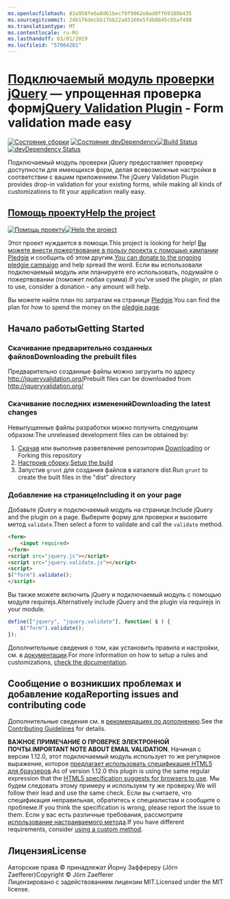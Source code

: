 ```yaml
---
ms.openlocfilehash: 83a958fe6a8d61becf9f9062e8ad0ff69108b435
ms.sourcegitcommit: 24b1f6decbb17bb22a45166e5fdb0845c65af498
ms.translationtype: MT
ms.contentlocale: ru-RU
ms.lasthandoff: 03/01/2019
ms.locfileid: "57064201"
---
```

<a name="jquery-validation-pluginhttpjqueryvalidationorg---form-validation-made-easy"></a><span data-ttu-id="872ad-101">[Подключаемый модуль проверки jQuery](http://jqueryvalidation.org/) — упрощенная проверка форм</span><span class="sxs-lookup"><span data-stu-id="872ad-101">[jQuery Validation Plugin](http://jqueryvalidation.org/) - Form validation made easy</span></span>
================================

<span data-ttu-id="872ad-102">[![Состояние сборки](https://secure.travis-ci.org/jzaefferer/jquery-validation.png)](http://travis-ci.org/jzaefferer/jquery-validation)
[![Состояние devDependency](https://david-dm.org/jzaefferer/jquery-validation/dev-status.png?theme=shields.io)](https://david-dm.org/jzaefferer/jquery-validation#info=devDependencies)</span><span class="sxs-lookup"><span data-stu-id="872ad-102">[![Build Status](https://secure.travis-ci.org/jzaefferer/jquery-validation.png)](http://travis-ci.org/jzaefferer/jquery-validation)
[![devDependency Status](https://david-dm.org/jzaefferer/jquery-validation/dev-status.png?theme=shields.io)](https://david-dm.org/jzaefferer/jquery-validation#info=devDependencies)</span></span>

<span data-ttu-id="872ad-103">Подключаемый модуль проверки jQuery предоставляет проверку доступности для имеющихся форм, делая всевозможные настройки в соответствии с вашим приложением.</span><span class="sxs-lookup"><span data-stu-id="872ad-103">The jQuery Validation Plugin provides drop-in validation for your existing forms, while making all kinds of customizations to fit your application really easy.</span></span>

## <a name="help-the-projecthttppledgiecomcampaigns18159"></a>[<span data-ttu-id="872ad-104">Помощь проекту</span><span class="sxs-lookup"><span data-stu-id="872ad-104">Help the project</span></span>](http://pledgie.com/campaigns/18159)

<span data-ttu-id="872ad-105">[![Помощь проекту](http://www.pledgie.com/campaigns/18159.png?skin_name=chrome)](http://pledgie.com/campaigns/18159)</span><span class="sxs-lookup"><span data-stu-id="872ad-105">[![Help the project](http://www.pledgie.com/campaigns/18159.png?skin_name=chrome)](http://pledgie.com/campaigns/18159)</span></span>

<span data-ttu-id="872ad-106">Этот проект нуждается в помощи.</span><span class="sxs-lookup"><span data-stu-id="872ad-106">This project is looking for help!</span></span> <span data-ttu-id="872ad-107">[Вы можете внести пожертвование в пользу проекта с помощью кампании Pledgie](http://pledgie.com/campaigns/18159) и сообщить об этом другим.</span><span class="sxs-lookup"><span data-stu-id="872ad-107">[You can donate to the ongoing pledgie campaign](http://pledgie.com/campaigns/18159) and help spread the word.</span></span> <span data-ttu-id="872ad-108">Если вы использовали подключаемый модуль или планируете его использовать, подумайте о пожертвовании (поможет любая сумма).</span><span class="sxs-lookup"><span data-stu-id="872ad-108">If you've used the plugin, or plan to use, consider a donation - any amount will help.</span></span>

<span data-ttu-id="872ad-109">Вы можете найти план по затратам на странице [Pledgie](http://pledgie.com/campaigns/18159).</span><span class="sxs-lookup"><span data-stu-id="872ad-109">You can find the plan for how to spend the money on the [pledgie page](http://pledgie.com/campaigns/18159).</span></span>

## <a name="getting-started"></a><span data-ttu-id="872ad-110">Начало работы</span><span class="sxs-lookup"><span data-stu-id="872ad-110">Getting Started</span></span>

### <a name="downloading-the-prebuilt-files"></a><span data-ttu-id="872ad-111">Скачивание предварительно созданных файлов</span><span class="sxs-lookup"><span data-stu-id="872ad-111">Downloading the prebuilt files</span></span>

<span data-ttu-id="872ad-112">Предварительно созданные файлы можно загрузить по адресу http://jqueryvalidation.org/</span><span class="sxs-lookup"><span data-stu-id="872ad-112">Prebuilt files can be downloaded from http://jqueryvalidation.org/</span></span>

### <a name="downloading-the-latest-changes"></a><span data-ttu-id="872ad-113">Скачивание последних изменений</span><span class="sxs-lookup"><span data-stu-id="872ad-113">Downloading the latest changes</span></span>

<span data-ttu-id="872ad-114">Невыпущенные файлы разработки можно получить следующим образом:</span><span class="sxs-lookup"><span data-stu-id="872ad-114">The unreleased development files can be obtained by:</span></span>

 1. <span data-ttu-id="872ad-115">[Скачав](https://github.com/jzaefferer/jquery-validation/archive/master.zip) или выполнив разветвление репозитория.</span><span class="sxs-lookup"><span data-stu-id="872ad-115">[Downloading](https://github.com/jzaefferer/jquery-validation/archive/master.zip) or Forking this repository</span></span>
 2. <span data-ttu-id="872ad-116">[Настроив сборку](CONTRIBUTING.md#build-setup).</span><span class="sxs-lookup"><span data-stu-id="872ad-116">[Setup the build](CONTRIBUTING.md#build-setup)</span></span>
 3. <span data-ttu-id="872ad-117">Запустив `grunt` для создания файлов в каталоге dist.</span><span class="sxs-lookup"><span data-stu-id="872ad-117">Run `grunt` to create the built files in the "dist" directory</span></span>

### <a name="including-it-on-your-page"></a><span data-ttu-id="872ad-118">Добавление на странице</span><span class="sxs-lookup"><span data-stu-id="872ad-118">Including it on your page</span></span>

<span data-ttu-id="872ad-119">Добавьте jQuery и подключаемый модуль на странице.</span><span class="sxs-lookup"><span data-stu-id="872ad-119">Include jQuery and the plugin on a page.</span></span> <span data-ttu-id="872ad-120">Выберите форму для проверки и вызовите метод `validate`.</span><span class="sxs-lookup"><span data-stu-id="872ad-120">Then select a form to validate and call the `validate` method.</span></span>

```html
<form>
    <input required>
</form>
<script src="jquery.js"></script>
<script src="jquery.validate.js"></script>
<script>
$("form").validate();
</script>
```

<span data-ttu-id="872ad-121">Вы также можете включить jQuery и подключаемый модуль с помощью модуля requirejs.</span><span class="sxs-lookup"><span data-stu-id="872ad-121">Alternatively include jQuery and the plugin via requirejs in your module.</span></span>

```js
define(["jquery", "jquery.validate"], function( $ ) {
    $("form").validate();
});
```

<span data-ttu-id="872ad-122">Дополнительные сведения о том, как установить правила и настройки, см. в [документации](http://jqueryvalidation.org/documentation/).</span><span class="sxs-lookup"><span data-stu-id="872ad-122">For more information on how to setup a rules and customizations, [check the documentation](http://jqueryvalidation.org/documentation/).</span></span>

## <a name="reporting-issues-and-contributing-code"></a><span data-ttu-id="872ad-123">Сообщение о возникших проблемах и добавление кода</span><span class="sxs-lookup"><span data-stu-id="872ad-123">Reporting issues and contributing code</span></span>

<span data-ttu-id="872ad-124">Дополнительные сведения см. в [рекомендациях по дополнению](CONTRIBUTING.md).</span><span class="sxs-lookup"><span data-stu-id="872ad-124">See the [Contributing Guidelines](CONTRIBUTING.md) for details.</span></span>

<span data-ttu-id="872ad-125">**ВАЖНОЕ ПРИМЕЧАНИЕ О ПРОВЕРКЕ ЭЛЕКТРОННОЙ ПОЧТЫ**.</span><span class="sxs-lookup"><span data-stu-id="872ad-125">**IMPORTANT NOTE ABOUT EMAIL VALIDATION**.</span></span> <span data-ttu-id="872ad-126">Начиная с версии 1.12.0, этот подключаемый модуль использует то же регулярное выражение, которое [предлагает использовать спецификация HTML5 для браузеров](https://html.spec.whatwg.org/multipage/forms.html#valid-e-mail-address).</span><span class="sxs-lookup"><span data-stu-id="872ad-126">As of version 1.12.0 this plugin is using the same regular expression that the [HTML5 specification suggests for browsers to use](https://html.spec.whatwg.org/multipage/forms.html#valid-e-mail-address).</span></span> <span data-ttu-id="872ad-127">Мы будем следовать этому примеру и используем ту же проверку.</span><span class="sxs-lookup"><span data-stu-id="872ad-127">We will follow their lead and use the same check.</span></span> <span data-ttu-id="872ad-128">Если вы считаете, что спецификация неправильная, обратитесь к специалистам и сообщите о проблеме.</span><span class="sxs-lookup"><span data-stu-id="872ad-128">If you think the specification is wrong, please report the issue to them.</span></span> <span data-ttu-id="872ad-129">Если у вас есть различные требования, рассмотрите [использование настраиваемого метода](http://jqueryvalidation.org/jQuery.validator.addMethod/).</span><span class="sxs-lookup"><span data-stu-id="872ad-129">If you have different requirements, consider [using a custom method](http://jqueryvalidation.org/jQuery.validator.addMethod/).</span></span>

## <a name="license"></a><span data-ttu-id="872ad-130">Лицензия</span><span class="sxs-lookup"><span data-stu-id="872ad-130">License</span></span>
<span data-ttu-id="872ad-131">Авторские права &copy; принадлежат Йорну Заффереру (Jörn Zaefferer)</span><span class="sxs-lookup"><span data-stu-id="872ad-131">Copyright &copy; Jörn Zaefferer</span></span><br>
<span data-ttu-id="872ad-132">Лицензировано с задействованием лицензии MIT.</span><span class="sxs-lookup"><span data-stu-id="872ad-132">Licensed under the MIT license.</span></span>
